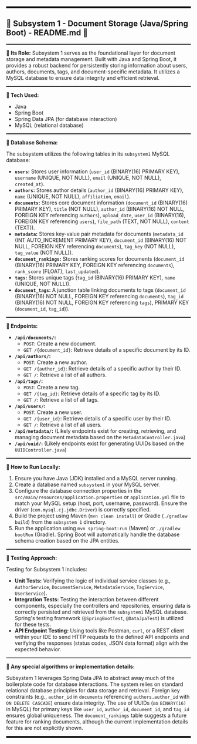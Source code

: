 <hr style="border: 2px solid black;">

## 🧩 Subsystem 1 - Document Storage (Java/Spring Boot) - README.md 🧩

<hr style="border-top: 1px dashed black;">

**📌 Its Role:** Subsystem 1 serves as the foundational layer for document storage and metadata management. Built with Java and Spring Boot, it provides a robust backend for persistently storing information about users, authors, documents, tags, and document-specific metadata. It utilizes a MySQL database to ensure data integrity and efficient retrieval.

<hr style="border-top: 1px dashed black;">

**🧰 Tech Used:**

* Java
* Spring Boot
* Spring Data JPA (for database interaction)
* MySQL (relational database)

<hr style="border-top: 1px dashed black;">

**💾 Database Schema:**

The subsystem utilizes the following tables in its `subsystem1` MySQL database:

* **`users`:** Stores user information (`user_id` (BINARY(16) PRIMARY KEY), `username` (UNIQUE, NOT NULL), `email` (UNIQUE, NOT NULL), `created_at`).
* **`authors`:** Stores author details (`author_id` (BINARY(16) PRIMARY KEY), `name` (UNIQUE, NOT NULL), `affiliation`, `email`).
* **`documents`:** Stores core document information (`document_id` (BINARY(16) PRIMARY KEY), `title` (NOT NULL), `author_id` (BINARY(16) NOT NULL, FOREIGN KEY referencing `authors`), `upload_date`, `user_id` (BINARY(16), FOREIGN KEY referencing `users`), `file_path` (TEXT, NOT NULL), `content` (TEXT)).
* **`metadata`:** Stores key-value pair metadata for documents (`metadata_id` (INT AUTO_INCREMENT PRIMARY KEY), `document_id` (BINARY(16) NOT NULL, FOREIGN KEY referencing `documents`), `tag_key` (NOT NULL), `tag_value` (NOT NULL)).
* **`document_rankings`:** Stores ranking scores for documents (`document_id` (BINARY(16) PRIMARY KEY, FOREIGN KEY referencing `documents`), `rank_score` (FLOAT), `last_updated`).
* **`tags`:** Stores unique tags (`tag_id` (BINARY(16) PRIMARY KEY), `name` (UNIQUE, NOT NULL)).
* **`document_tags`:** A junction table linking documents to tags (`document_id` (BINARY(16) NOT NULL, FOREIGN KEY referencing `documents`), `tag_id` (BINARY(16) NOT NULL, FOREIGN KEY referencing `tags`), PRIMARY KEY (`document_id`, `tag_id`)).

<hr style="border-top: 1px dashed black;">

**🔄 Endpoints:**

* **`/api/documents/`:**
    * `POST`: Create a new document.
    * `GET /{document_id}`: Retrieve details of a specific document by its ID.
* **`/api/authors/`:**
    * `POST`: Create a new author.
    * `GET /{author_id}`: Retrieve details of a specific author by their ID.
    * `GET /`: Retrieve a list of all authors.
* **`/api/tags/`:**
    * `POST`: Create a new tag.
    * `GET /{tag_id}`: Retrieve details of a specific tag by its ID.
    * `GET /`: Retrieve a list of all tags.
* **`/api/users/`:**
    * `POST`: Create a new user.
    * `GET /{user_id}`: Retrieve details of a specific user by their ID.
    * `GET /`: Retrieve a list of all users.
* **`/api/metadata/`:** (Likely endpoints exist for creating, retrieving, and managing document metadata based on the `MetadataController.java`)
* **`/api/uuid/`:** (Likely endpoints exist for generating UUIDs based on the `UUIDController.java`)

<hr style="border-top: 1px dashed black;">

**🏁 How to Run Locally:**

1.  Ensure you have Java (JDK) installed and a MySQL server running.
2.  Create a database named `subsystem1` in your MySQL server.
3.  Configure the database connection properties in the `src/main/resources/application.properties` or `application.yml` file to match your MySQL setup (host, port, username, password). Ensure the driver (`com.mysql.cj.jdbc.Driver`) is correctly specified.
4.  Build the project using Maven (`mvn clean install`) or Gradle (`./gradlew build`) from the `subsystem 1` directory.
5.  Run the application using `mvn spring-boot:run` (Maven) or `./gradlew bootRun` (Gradle). Spring Boot will automatically handle the database schema creation based on the JPA entities.

<hr style="border-top: 1px dashed black;">

**🧪 Testing Approach:**

Testing for Subsystem 1 includes:

* **Unit Tests:** Verifying the logic of individual service classes (e.g., `AuthorService`, `DocumentService`, `MetadataService`, `TagService`, `UserService`).
* **Integration Tests:** Testing the interaction between different components, especially the controllers and repositories, ensuring data is correctly persisted and retrieved from the `subsystem1` MySQL database. Spring's testing framework (`@SpringBootTest`, `@DataJpaTest`) is utilized for these tests.
* **API Endpoint Testing:** Using tools like Postman, `curl`, or a REST client within your IDE to send HTTP requests to the defined API endpoints and verifying the responses (status codes, JSON data format) align with the expected behavior.

<hr style="border-top: 1px dashed black;">

**🚀 Any special algorithms or implementation details:**

Subsystem 1 leverages Spring Data JPA to abstract away much of the boilerplate code for database interactions. The system relies on standard relational database principles for data storage and retrieval. Foreign key constraints (e.g., `author_id` in `documents` referencing `authors.author_id` with `ON DELETE CASCADE`) ensure data integrity. The use of UUIDs (as `BINARY(16)` in MySQL) for primary keys like `user_id`, `author_id`, `document_id`, and `tag_id` ensures global uniqueness. The `document_rankings` table suggests a future feature for ranking documents, although the current implementation details for this are not explicitly shown.

<hr style="border: 2px solid black;">